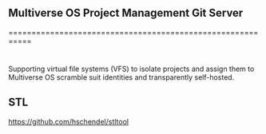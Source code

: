 ##
##  Multiverse OS Project Management Git Server
===========================================================

# 
Supporting virtual file systems (VFS) to isolate projects
and assign them to Multiverse OS scramble suit identities
and transparently self-hosted. 


## STL
https://github.com/hschendel/stltool

